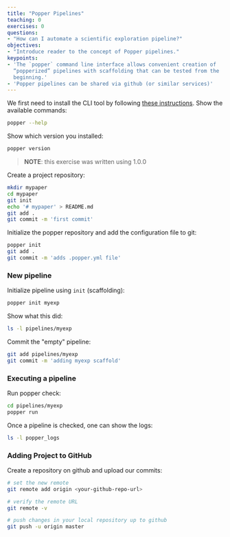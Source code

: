 ```yaml
---
title: "Popper Pipelines"
teaching: 0
exercises: 0
questions:
- "How can I automate a scientific exploration pipeline?"
objectives:
- "Introduce reader to the concept of Popper pipelines."
keypoints:
- 'The `popper` command line interface allows convenient creation of 
  “popperized” pipelines with scaffolding that can be tested from the 
  beginning.'
- 'Popper pipelines can be shared via github (or similar services)'
---
```


We first need to install the CLI tool by following [these 
instructions](https://github.com/systemslab/popper/tree/master/popper#install). 
Show the available commands:

```bash
popper --help
```

Show which version you installed:

```bash
popper version
```

> **NOTE**: this exercise was written using 1.0.0

Create a project repository:

```bash
mkdir mypaper
cd mypaper
git init
echo '# mypaper' > README.md
git add .
git commit -m 'first commit'
```

Initialize the popper repository and add the configuration file to git:

```bash
popper init
git add .
git commit -m 'adds .popper.yml file'
```

### New pipeline

Initialize pipeline using `init` (scaffolding):

```bash
popper init myexp
```

Show what this did:

```bash
ls -l pipelines/myexp
```

Commit the "empty" pipeline:

```bash
git add pipelines/myexp
git commit -m 'adding myexp scaffold'
```

### Executing a pipeline

Run popper check:

```bash
cd pipelines/myexp
popper run
```

Once a pipeline is checked, one can show the logs:

```bash
ls -l popper_logs
```

### Adding Project to GitHub

Create a repository on github and upload our commits:

```bash
# set the new remote
git remote add origin <your-github-repo-url>

# verify the remote URL
git remote -v

# push changes in your local repository up to github
git push -u origin master
```
